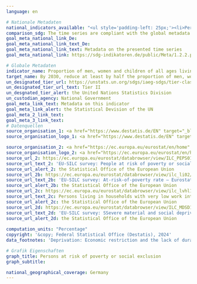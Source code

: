 ```yaml
---
language: en    

# Nationale Metadaten    
national_indicators_available: "<ul style='padding-left: 25px;'><li>Persons at risk of poverty or social exclusion</li> <li> At-risk-of-poverty rate</li> <li> Persons living in households with very low work intensity</li> <li> Severely materially and socially deprived persons</li></ul>"    
comparison_sdg: The time series are compliant with the global metadata.    
goal_meta_national_link_De: 
goal_meta_national_link_text_De: 
goal_meta_national_link_text: Metadata on the presented time series
goal_meta_national_link: https://sdg-indikatoren.de/public/Meta/1.2.2.pdf    

# Globale Metadaten    
indicator_name: Proportion of men, women and children of all ages living in poverty in all its dimensions according to national definitions    
target_name: By 2030, reduce at least by half the proportion of men, women and children of all ages living in poverty in all its dimensions according to national definitions    
un_designated_tier_url: https://unstats.un.org/sdgs/iaeg-sdgs/tier-classification/    
un_designated_tier_url_text: Tier II    
un_desgnated_tier_alert: the United Nations Statistics Division    
un_custodian_agency: National Government    
goal_meta_link_text: Metadata on this indicator    
goal_meta_link_alert: the Statistical Devision of the UN    
goal_meta_2_link_text:     
goal_meta_3_link_text:         
# Datenquellen
source_organisation_1: <a href="https://www.destatis.de/EN" target="_blank"> Federal Statistical Office (Destatis) </a>
source_organisation_logo_1: <a href="https://www.destatis.de/EN" target="_blank"><img src="https://sdg-indikatoren.de/public/OrgImgEn/destatis.png" alt="Logo destatis" style="height:60px; width:148px"/></a>

source_organisation_2: <a href="https://ec.europa.eu/eurostat/en/home" target="_blank" onclick="return confirm_alert('the Statistical Office of the European Union','En');"> Statistical office of the European Union (Eurostat) </a>
source_organisation_logo_2: <a href="https://ec.europa.eu/eurostat/en/home" target="_blank" onclick="return confirm_alert('the Statistical Office of the European Union','En');"><img src="https://sdg-indikatoren.de/public/OrgImgEn/eurostat.png" alt="Logo eurostat" style="height:60px; width:148px"/></a>
source_url_2: https://ec.europa.eu/eurostat/databrowser/view/ILC_PEPS01N/default/table?lang=en
source_url_text_2: 'EU-SILC survey: People at risk of poverty or social exclusion – Eurostat table [ilc_peps01n]'
source_url_alert_2: the Statistical Office of the European Union
source_url_2b: https://ec.europa.eu/eurostat/databrowser/view/ilc_li02/default/table?lang=en
source_url_text_2b: 'EU-SILC survey: At-risk-of-poverty rate – Eurostat table [ilc_li02]'
source_url_alert_2b: the Statistical Office of the European Union
source_url_2c: https://ec.europa.eu/eurostat/databrowser/view/ilc_lvhl11n/default/table?lang=en
source_url_text_2c: Persons living in households with very low work intensity – Eurostat table [ilc_lvhl11n]
source_url_alert_2c: the Statistical Office of the European Union
source_url_2d: https://ec.europa.eu/eurostat/databrowser/view/ILC_MDSD11__custom_4946119/default/table?lang=en
source_url_text_2d: 'EU-SILC survey: SSevere material and social deprivation rate – Eurostat table [ilc_mdsd11]'
source_url_alert_2d: the Statistical Office of the European Union
    
computation_units: "Percentage"    
copyright: '&copy; Federal Statistical Office (Destatis), 2024'    
data_footnotes: 'Deprivation: Economic restriction and the lack of durable consumer goods for financial reasons.<br>• Due to methodological changes, the results from 2020 onwards are only comparable with previous years to a limited extend.<br>• The results currently shown for 2020 and 2021 are final results, for 2022 first results.<br>• Data is partially only available from 2015.'    

# Grafik Eigenschaften    
graph_title: Persons at risk of poverty or social exclusion
graph_subtitle:     

national_geographical_coverage: Germany    
---
```


<span></span>